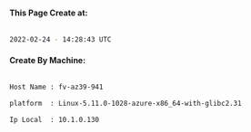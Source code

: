 
   
#### This Page Create at:

```bash

2022-02-24 - 14:28:43 UTC

```

#### Create By Machine:

```bash

Host Name : fv-az39-941

platform  : Linux-5.11.0-1028-azure-x86_64-with-glibc2.31

Ip Local  : 10.1.0.130

```

